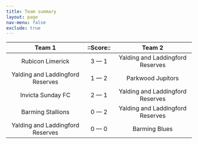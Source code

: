 ```yaml
---
title: Team summary
layout: page
nav-menu: false
exclude: true
---
```




|              Team 1              |  ::Score::  |              Team 2              |
|:--------------------------------:|:-----------:|:--------------------------------:|
|         Rubicon Limerick         | 3 &mdash; 1 | Yalding and Laddingford Reserves |
| Yalding and Laddingford Reserves | 1 &mdash; 2 |        Parkwood Jupitors         |
|        Invicta Sunday FC         | 2 &mdash; 1 | Yalding and Laddingford Reserves |
|        Barming Stallions         | 0 &mdash; 2 | Yalding and Laddingford Reserves |
| Yalding and Laddingford Reserves | 0 &mdash; 0 |          Barming Blues           |

 <br /><br /><br />